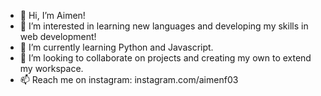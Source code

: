 - 👋 Hi, I’m Aimen!
- 👀 I’m interested in learning new languages and developing my skills in web development!
- 🌱 I’m currently learning Python and Javascript.
- 💞️ I’m looking to collaborate on projects and creating my own to extend my workspace.
- 📫 Reach me on instagram: instagram.com/aimenf03
